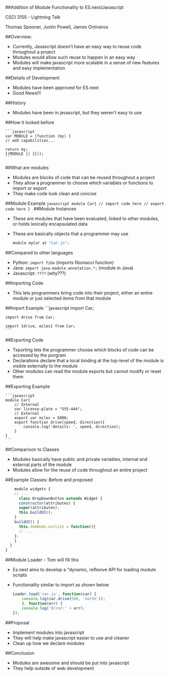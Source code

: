 ##Addition of Module Functionality to ES.next/Javascript

CSCI 3155 - Lightning Talk

Thomas Spooner, Justin Powell, James Ontiveros

##Overview:

* Currently, Javascript doesn't have an easy way to reuse code throughout a project
* Modules would allow such reuse to happen in an easy way
* Modules will make javascript more scalable in a sense of new features and easy implementation

##Details of Development
* Modules have been approved for ES.next
* Good News!!!

##History
* Modules have been in javascript, but they weren't easy to use

##How it looked before

   	```javascript
	var MODULE = (function (my) {
	// add capabilities...

	return my;
	}(MODULE || {}));
	```

##What are modules
* Modules are blocks of code that can be reused throughout a project
* They allow a programmer to choose which variables or functions to import or export
* They make code look clean and concise

##Module Example
	```javascript
	module Car{
		// import code here
		// export code here
	}
	```
##Module Instances
* These are modules that have been evaluated, linked to other modules, or holds lexically encapsulated data
* These are basically objects that a programmer may use	
	
	```javascript
	module myCar at "Car.js";
	```

##Compared to other languages
* Python: `import fibo` (imports fibonacci function)
* Java: `import java.module.annotation.*;` (module in Java)
* Javascript: `????` (why???)
 
##Importing Code
* This lets programmers bring code into their project, either an entire module or just selected items from that module

##Import Example
	```javascript
	import Car;

	import drive from Car;

	import {drive, miles} from Car;
	```
##Exporting Code
* Txporting lets the programmer choose which blocks of code can be accessed by the porgram
* Declarations declare that a local binding at the top-level of the module is visible externally to the module
* Other modules can read the module exports but cannot modify or reset them

##Exporting Example

	```javascript
	module Car{
		// Internal
		var license-plate = "555-444";
		// External
		export var miles = 5000;
		export function drive(speed, direction){
			console.log('details: ', speed, direction);
		}
	}
	```
##Comparison to Classes
* Modules basically have public and private variables, internal and external parts of the module
* Modules allow for the reuse of code throughout an entire project

##Example Classes: Before and proposed

```javascript  
    module widgets {
    // ...
      class DropDownButton extends Widget {
      constructor(attributes) {
      super(attributes);
      this.buildUI();
    }
    buildUI() {
      this.domNode.onclick = function(){
      // ...
    };
    }
  }
}
```
##Module Loader - Tom will fill this
* Es.next aims to develop a "dynamic, reflexive API for loading module scripts
* Functionality similar to import as shown below

	```javascript
	Loader.load('car.js', function(car) {
		console.log(car.drive(500, 'north'));
		}, function(err) {
	  	console.log('Error:' + err);
	});
	```

##Proposal
* Implement modules into javascript
* They will help make javascript easier to use and cleaner
* Clean up how we declare modules

##Conclusion
* Modules are awesome and should be put into javascript
* They help outside of web development
